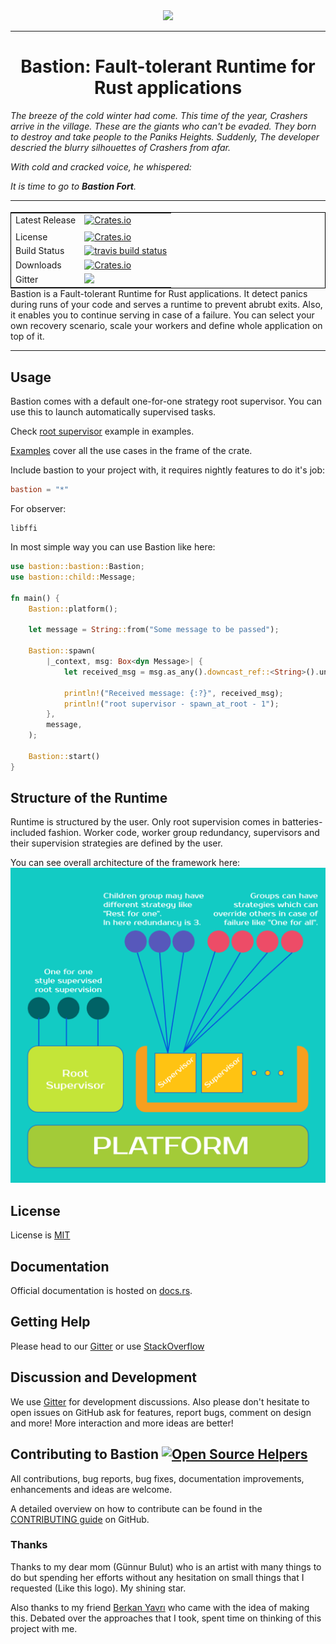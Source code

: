 <div align="center">
  <img src="https://github.com/vertexclique/bastion/blob/master/img/bastion.png"><br>
</div>

-----------------

<h1 align="center">Bastion: Fault-tolerant Runtime for Rust applications</h1>

*The breeze of the cold winter had come. This time of the year, Crashers arrive in the village. These are the giants who can't be evaded. They born to destroy and take people to the Paniks Heights. Suddenly, The developer descried the blurry silhouettes of Crashers from afar.*

*With cold and cracked voice, he whispered:*

*It is time to go to **Bastion Fort**.*

---

<table align=left style='float: left; margin: 4px 10px 0px 0px; border: 1px solid #000000;'>
<tr>
  <td>Latest Release</td>
  <td>
    <a href="https://crates.io/crates/bastion">
    <img alt="Crates.io" src="https://img.shields.io/crates/v/bastion.svg?style=popout-square">
    </a>
  </td>
</tr>
<tr>
  <td></td>
</tr>
<tr>
  <td>License</td>
  <td>
    <a href="https://github.com/vertexclique/bastion/blob/master/LICENSE">
    <img alt="Crates.io" src="https://img.shields.io/crates/l/bastion.svg?style=popout-square">
    </a>
</td>
</tr>
<tr>
  <td>Build Status</td>
  <td>
    <a href="https://travis-ci.org/vertexclique/bastion">
    <img src="https://travis-ci.org/vertexclique/bastion.svg?branch=master" alt="travis build status" />
    </a>
  </td>
</tr>
<tr>
  <td>Downloads</td>
  <td>
    <a href="https://crates.io/crates/bastion">
    <img alt="Crates.io" src="https://img.shields.io/crates/d/bastion.svg?style=popout-square">
    </a>
  </td>
</tr>
<tr>
	<td>Gitter</td>
	<td>
		<a href="https://gitter.im/bastionframework/community">
		<img src="https://badges.gitter.im/Join%20Chat.svg" />
		</a>
	</td>
</tr>
</table>

---

Bastion is a Fault-tolerant Runtime for Rust applications.
It detect panics during runs of your code and serves a runtime to
prevent abrubt exits. Also, it enables you to continue serving in case of
a failure. You can select your own recovery scenario, scale your workers and
define whole application on top of it. 

---

## Usage

Bastion comes with a default one-for-one strategy root supervisor.
You can use this to launch automatically supervised tasks.

Check [root supervisor](https://github.com/vertexclique/bastion/blob/master/examples/root_spv.rs) example in examples.

[Examples](https://github.com/vertexclique/bastion/blob/master/examples) cover all the use cases in the frame of the crate.

Include bastion to your project with, it requires nightly features to do it's job:
```toml
bastion = "*"
```

For observer:
```
libffi
```

In most simple way you can use Bastion like here:
```rust
use bastion::bastion::Bastion;
use bastion::child::Message;

fn main() {
    Bastion::platform();

    let message = String::from("Some message to be passed");

    Bastion::spawn(
        |_context, msg: Box<dyn Message>| {
            let received_msg = msg.as_any().downcast_ref::<String>().unwrap();

            println!("Received message: {:?}", received_msg);
            println!("root supervisor - spawn_at_root - 1");
        },
        message,
    );

    Bastion::start()
}
```

## Structure of the Runtime

Runtime is structured by the user. Only root supervision comes in batteries-included fashion.
Worker code, worker group redundancy, supervisors and their supervision strategies are defined by the user.

You can see overall architecture of the framework here:
![](img/bastion-arch.png) 


## License

License is [MIT](https://github.com/vertexclique/bastion/blob/master/LICENSE)

## Documentation

Official documentation is hosted on [docs.rs](https://docs.rs/bastion).

## Getting Help
Please head to our [Gitter](https://gitter.im/bastionframework/community) or use [StackOverflow](https://stackoverflow.com/questions/tagged/bastionframework)

## Discussion and Development
We use [Gitter](https://gitter.im/bastionframework/community) for development discussions. Also please don't hesitate to open issues on GitHub ask for features, report bugs, comment on design and more!
More interaction and more ideas are better!

## Contributing to Bastion [![Open Source Helpers](https://www.codetriage.com/vertexclique/bastion/badges/users.svg)](https://www.codetriage.com/vertexclique/bastion)

All contributions, bug reports, bug fixes, documentation improvements, enhancements and ideas are welcome.

A detailed overview on how to contribute can be found in the  [CONTRIBUTING guide](.github/CONTRIBUTING.md) on GitHub.

### Thanks

Thanks to my dear mom (Günnur Bulut) who is an artist with many things to do but
spending her efforts without any hesitation on small things that I requested
(Like this logo). My shining star.

Also thanks to my friend [Berkan Yavrı](http://github.com/yavrib) who came with the idea of making this.
Debated over the approaches that I took, spent time on thinking of this project with me.
